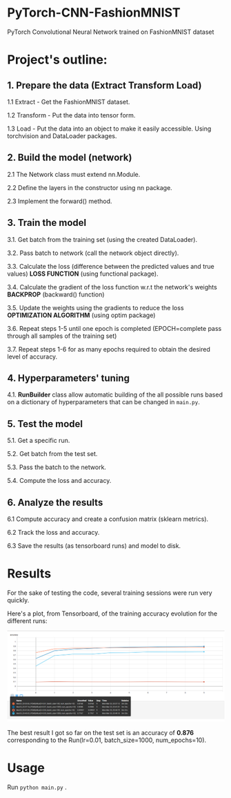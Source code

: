 # PyTorch-CNN-FashionMNIST
PyTorch Convolutional Neural Network trained on FashionMNIST dataset

# Project's outline:

## 1. Prepare the data (Extract Transform Load)

1.1 Extract - Get the FashionMNIST dataset.

1.2 Transform - Put the data into tensor form.

1.3 Load - Put the data into an object to make it easily accessible. Using torchvision and DataLoader packages.

## 2. Build the model (network)

2.1 The Network class must extend nn.Module.

2.2 Define the layers in the constructor using nn package.

2.3 Implement the forward() method.

## 3. Train the model

3.1. Get batch from the training set (using the created DataLoader).

3.2. Pass batch to network (call the network object directly).

3.3. Calculate the loss (difference between the predicted values and true values) **LOSS FUNCTION** (using functional package).

3.4. Calculate the gradient of the loss function w.r.t the network's weights **BACKPROP** (backward() function)

3.5. Update the weights using the gradients to reduce the loss **OPTIMIZATION ALGORITHM** (using optim package)

3.6. Repeat steps 1-5 until one epoch is completed (EPOCH=complete pass through all samples of the training set)

3.7. Repeat steps 1-6 for as many epochs required to obtain the desired level of accuracy.

## 4. Hyperparameters' tuning

4.1. **RunBuilder** class allow automatic building of the all possible runs based on a dictionary of hyperparameters that can be changed in `main.py`.

## 5. Test the model

5.1. Get a specific run.

5.2. Get batch from the test set.

5.3. Pass the batch to the network.

5.4. Compute the loss and accuracy.

## 6. Analyze the results

6.1 Compute accuracy and create a confusion matrix (sklearn metrics).

6.2 Track the loss and accuracy.

6.3 Save the results (as tensorboard runs) and model to disk.

# Results

For the sake of testing the code, several training sessions were run very quickly. 

Here's a plot, from Tensorboard, of the training accuracy evolution for the different runs:

<img src='./train_accuracy_plot.png'/>

The best result I got so far on the test set is an accuracy of **0.876** corresponding to the Run(lr=0.01, batch_size=1000, num_epochs=10). 

# Usage 

Run `python main.py` .